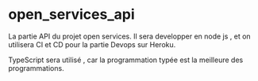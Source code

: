 # open_services_api

La partie API du projet open services. Il sera developper en node js , et on utilisera CI et CD pour la partie Devops sur Heroku.

TypeScript sera utilisé , car la programmation typée est la meilleure des programmations.